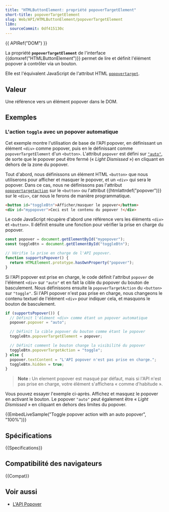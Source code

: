 ```yaml
---
title: "HTMLButtonElement: propriété popoverTargetElement"
short-title: popoverTargetElement
slug: Web/API/HTMLButtonElement/popoverTargetElement
l10n:
  sourceCommit: 0df415130c
---
```


{{ APIRef("DOM") }}

La propriété **`popoverTargetElement`** de l'interface {{domxref("HTMLButtonElement")}} permet de lire et définit l'élément popover à contrôler via un bouton.

Elle est l'équivalent JavaScript de l'attribut HTML [`popovertarget`](/fr/docs/Web/HTML/Element/button#l_attribut_popovertarget).

## Valeur

Une référence vers un élément popover dans le DOM.

## Exemples

### L'action `toggle` avec un popover automatique

Cet exemple montre l'utilisation de base de l'API popover, en définissant un élément `<div>` comme popover, puis en le définissant comme `popoverTargetElement` d'un `<button>`.
L'attribut `popover` est défini sur [`"auto"`](/fr/docs/Web/API/Popover_API/Using#l_état_auto_et_la_suppression_légère), de sorte que le popover peut être fermé (« _Light Dismissed_ ») en cliquant en dehors de la zone du popover.

Tout d'abord, nous définissons un élément HTML `<button>` que nous utiliserons pour afficher et masquer le popover, et un `<div>` qui sera le popover.
Dans ce cas, nous ne définissons pas l'attribut [`popovertargetaction`](/fr/docs/Web/HTML/Element/button#popovertargetaction) sur le `<button>` ou l'attribut {{htmlattrdef("popover")}} sur le `<div>`, car nous le ferons de manière programmatique.

```html
<button id="toggleBtn">Afficher/masquer le popover</button>
<div id="mypopover">Ceci est le contenu du popover !</div>
```

Le code JavaScript récupère d'abord une référence vers les éléments `<div>` et `<button>`.
Il définit ensuite une fonction pour vérifier la prise en charge du popover.

```js
const popover = document.getElementById("mypopover");
const toggleBtn = document.getElementById("toggleBtn");

// Vérifie la prise en charge de l'API popover.
function supportsPopover() {
  return HTMLElement.prototype.hasOwnProperty("popover");
}
```

Si l'API popover est prise en charge, le code définit l'attribut `popover` de l'élément `<div>` sur `"auto"` et en fait la cible du popover du bouton de basculement.
Nous définissons ensuite la `popoverTargetAction` du `<button>` sur `"toggle"`.
Si l'API popover n'est pas prise en charge, nous changeons le contenu textuel de l'élément `<div>` pour indiquer cela, et masquons le bouton de basculement.

```js
if (supportsPopover()) {
  // Définit l'élément <div> comme étant un popover automatique
  popover.popover = "auto";

  // Définit la cible popover du bouton comme étant le popover
  toggleBtn.popoverTargetElement = popover;

  // Définit comment le bouton change la visibilité du popover
  toggleBtn.popoverTargetAction = "toggle";
} else {
  popover.textContent = "L'API popover n'est pas prise en charge.";
  toggleBtn.hidden = true;
}
```

> **Note :** Un element popover est masqué par défaut, mais si l'API n'est pas prise en charge, votre élément s'affichera « comme d'habitude ».

Vous pouvez essayer l'exemple ci-après.
Affichez et masquez le popover en activant le bouton.
Le popover `"auto"` peut également être « _Light Dismissed_ » en cliquant en dehors des limites du popover.

{{EmbedLiveSample("Toggle popover action with an auto popover", "100%")}}

## Spécifications

{{Specifications}}

## Compatibilité des navigateurs

{{Compat}}

## Voir aussi

- [L'API Popover](/fr/docs/Web/API/Popover_API)

